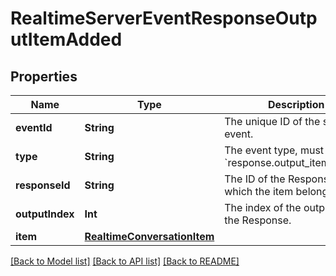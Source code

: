 # RealtimeServerEventResponseOutputItemAdded

## Properties
Name | Type | Description | Notes
------------ | ------------- | ------------- | -------------
**eventId** | **String** | The unique ID of the server event. | 
**type** | **String** | The event type, must be &#x60;response.output_item.added&#x60;. | 
**responseId** | **String** | The ID of the Response to which the item belongs. | 
**outputIndex** | **Int** | The index of the output item in the Response. | 
**item** | [**RealtimeConversationItem**](RealtimeConversationItem.md) |  | 

[[Back to Model list]](../README.md#documentation-for-models) [[Back to API list]](../README.md#documentation-for-api-endpoints) [[Back to README]](../README.md)


